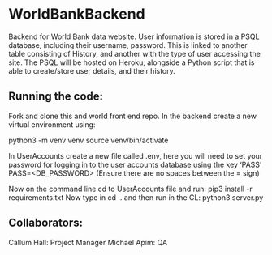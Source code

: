 # WorldBankBackend
Backend for World Bank data website.
User information is stored in a PSQL database, including their username, 
password. This is linked to another table consisting of History, and 
another with the type of user accessing the site. The PSQL will be hosted 
on Heroku, alongside a Python script that is able to create/store user 
details, and their history. 
## Running the code:

Fork and clone this and world front end repo.
In the backend create a new virtual environment using:

  python3 -m venv venv
  source venv/bin/activate
  
In UserAccounts create a new file called .env, here you will need to set your password for logging in to the user accounts database using the key ‘PASS’
PASS=<DB_PASSWORD> (Ensure there are no spaces between the = sign)

Now on the command line cd to UserAccounts file and run:
  pip3 install -r requirements.txt
Now type in cd .. and then run in the CL:
python3 server.py
## Collaborators:
Callum Hall: Project Manager
Michael Apim: QA
